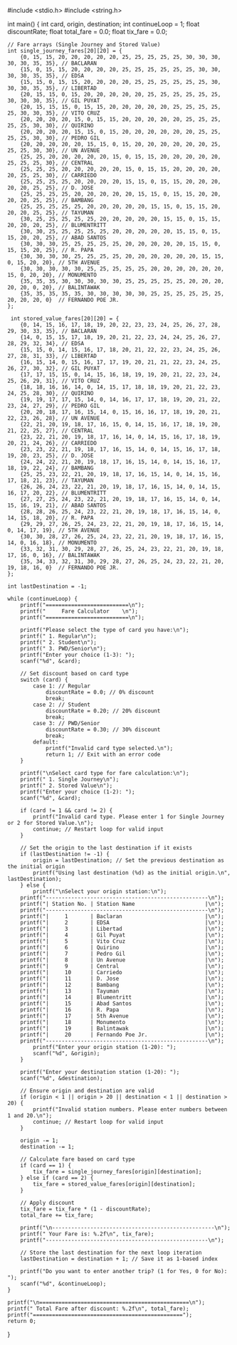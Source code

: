 #include <stdio.h>
#include <string.h>

int main() {
    int card, origin, destination;
    int continueLoop = 1;
    float discountRate;
    float total_fare = 0.0;
    float tix_fare = 0.0;

    // Fare arrays (Single Journey and Stored Value)
    int single_journey_fares[20][20] = {
        {0, 15, 15, 20, 20, 20, 20, 20, 25, 25, 25, 25, 25, 30, 30, 30, 30, 30, 35, 35}, // BACLARAN
        {15, 0, 15, 15, 20, 20, 20, 20, 25, 25, 25, 25, 25, 25, 30, 30, 30, 30, 35, 35}, // EDSA
        {15, 15, 0, 15, 15, 20, 20, 20, 20, 25, 25, 25, 25, 25, 25, 30, 30, 30, 35, 35}, // LIBERTAD
        {20, 15, 15, 0, 15, 20, 20, 20, 20, 20, 25, 25, 25, 25, 25, 25, 30, 30, 30, 35}, // GIL PUYAT
        {20, 15, 15, 15, 0, 15, 15, 20, 20, 20, 20, 20, 25, 25, 25, 25, 25, 30, 30, 35}, // VITO CRUZ
        {20, 20, 20, 20, 15, 0, 15, 15, 20, 20, 20, 20, 20, 25, 25, 25, 25, 25, 30, 30}, // QUIRINO
        {20, 20, 20, 20, 15, 15, 0, 15, 20, 20, 20, 20, 20, 20, 25, 25, 25, 25, 30, 30}, // PEDRO GIL
        {20, 20, 20, 20, 20, 15, 15, 0, 15, 20, 20, 20, 20, 20, 20, 25, 25, 25, 30, 30}, // UN AVENUE
        {25, 25, 20, 20, 20, 20, 20, 15, 0, 15, 15, 20, 20, 20, 20, 20, 25, 25, 25, 30}, // CENTRAL
        {25, 25, 25, 20, 20, 20, 20, 20, 15, 0, 15, 15, 20, 20, 20, 20, 20, 25, 25, 30}, // CARRIEDO
        {25, 25, 25, 25, 20, 20, 20, 20, 15, 15, 0, 15, 15, 20, 20, 20, 20, 20, 25, 25}, // D. JOSE
        {25, 25, 25, 25, 20, 20, 20, 20, 20, 15, 15, 0, 15, 15, 20, 20, 20, 20, 25, 25}, // BAMBANG
        {25, 25, 25, 25, 25, 20, 20, 20, 20, 20, 15, 15, 0, 15, 15, 20, 20, 20, 25, 25}, // TAYUMAN
        {30, 25, 25, 25, 25, 25, 20, 20, 20, 20, 20, 15, 15, 0, 15, 15, 20, 20, 20, 25}, // BLUMENTRITT
        {30, 30, 25, 25, 25, 25, 25, 20, 20, 20, 20, 20, 15, 15, 0, 15, 15, 20, 20, 25}, // ABAD SANTOS
        {30, 30, 30, 25, 25, 25, 25, 25, 20, 20, 20, 20, 20, 15, 15, 0, 15, 15, 20, 25}, // R. PAPA
        {30, 30, 30, 30, 25, 25, 25, 25, 20, 20, 20, 20, 20, 20, 15, 15, 0, 15, 20, 20}, // 5TH AVENUE
        {30, 30, 30, 30, 30, 25, 25, 25, 25, 25, 20, 20, 20, 20, 20, 20, 15, 0, 20, 20}, // MONUMENTO
        {35, 35, 35, 30, 30, 30, 30, 30, 25, 25, 25, 25, 25, 20, 20, 20, 20, 20, 0, 20}, // BALINTAWAK
        {35, 35, 35, 35, 35, 30, 30, 30, 30, 30, 25, 25, 25, 25, 25, 25, 20, 20, 20, 0}  // FERNANDO POE JR.
    };

     int stored_value_fares[20][20] = {
        {0, 14, 15, 16, 17, 18, 19, 20, 22, 23, 23, 24, 25, 26, 27, 28, 29, 30, 33, 35}, // BACLARAN
        {14, 0, 15, 15, 17, 18, 19, 20, 21, 22, 23, 24, 24, 25, 26, 27, 28, 29, 32, 34}, // EDSA
        {15, 15, 0, 14, 15, 16, 17, 18, 20, 21, 22, 22, 23, 24, 25, 26, 27, 28, 31, 33}, // LIBERTAD
        {16, 15, 14, 0, 15, 16, 17, 17, 19, 20, 21, 21, 22, 23, 24, 25, 26, 27, 30, 32}, // GIL PUYAT
        {17, 17, 15, 15, 0, 14, 15, 16, 18, 19, 19, 20, 21, 22, 23, 24, 25, 26, 29, 31}, // VITO CRUZ
        {18, 18, 16, 16, 14, 0, 14, 15, 17, 18, 18, 19, 20, 21, 22, 23, 24, 25, 28, 30}, // QUIRINO
        {19, 19, 17, 17, 15, 14, 0, 14, 16, 17, 17, 18, 19, 20, 21, 22, 23, 24, 27, 29}, // PEDRO GIL
        {20, 20, 18, 17, 16, 15, 14, 0, 15, 16, 16, 17, 18, 19, 20, 21, 22, 23, 26, 28}, // UN AVENUE
        {22, 21, 20, 19, 18, 17, 16, 15, 0, 14, 15, 16, 17, 18, 19, 20, 21, 22, 25, 27}, // CENTRAL
        {23, 22, 21, 20, 19, 18, 17, 16, 14, 0, 14, 15, 16, 17, 18, 19, 20, 21, 24, 26}, // CARRIEDO
        {23, 23, 22, 21, 19, 18, 17, 16, 15, 14, 0, 14, 15, 16, 17, 18, 19, 20, 23, 25}, // D. JOSE
        {24, 24, 22, 21, 20, 19, 18, 17, 16, 15, 14, 0, 14, 15, 16, 17, 18, 19, 22, 24}, // BAMBANG
        {25, 25, 23, 22, 21, 20, 19, 18, 17, 16, 15, 14, 0, 14, 15, 16, 17, 18, 21, 23}, // TAYUMAN
        {26, 26, 24, 23, 22, 21, 20, 19, 18, 17, 16, 15, 14, 0, 14, 15, 16, 17, 20, 22}, // BLUMENTRITT
        {27, 27, 25, 24, 23, 22, 21, 20, 19, 18, 17, 16, 15, 14, 0, 14, 15, 16, 19, 21}, // ABAD SANTOS
        {28, 28, 26, 25, 24, 23, 22, 21, 20, 19, 18, 17, 16, 15, 14, 0, 14, 15, 18, 20}, // R. PAPA
        {29, 29, 27, 26, 25, 24, 23, 22, 21, 20, 19, 18, 17, 16, 15, 14, 0, 14, 17, 19}, // 5TH AVENUE
        {30, 30, 28, 27, 26, 25, 24, 23, 22, 21, 20, 19, 18, 17, 16, 15, 14, 0, 16, 18}, // MONUMENTO
        {33, 32, 31, 30, 29, 28, 27, 26, 25, 24, 23, 22, 21, 20, 19, 18, 17, 16, 0, 16}, // BALINTAWAK
        {35, 34, 33, 32, 31, 30, 29, 28, 27, 26, 25, 24, 23, 22, 21, 20, 19, 18, 16, 0}  // FERNANDO POE JR.
    };

    int lastDestination = -1;

    while (continueLoop) {
        printf("==========================\n");
        printf("     Fare Calculator    \n");
        printf("==========================\n");

        printf("Please select the type of card you have:\n");
        printf(" 1. Regular\n");
        printf(" 2. Student\n");
        printf(" 3. PWD/Senior\n");
        printf("Enter your choice (1-3): ");
        scanf("%d", &card);
        
        // Set discount based on card type
        switch (card) {
            case 1: // Regular
                discountRate = 0.0; // 0% discount
                break;
            case 2: // Student
                discountRate = 0.20; // 20% discount
                break;
            case 3: // PWD/Senior
                discountRate = 0.30; // 30% discount
                break;
            default:
                printf("Invalid card type selected.\n");
                return 1; // Exit with an error code
        }

        printf("\nSelect card type for fare calculation:\n");
        printf(" 1. Single Journey\n");
        printf(" 2. Stored Value\n");
        printf("Enter your choice (1-2): ");
        scanf("%d", &card);
        
        if (card != 1 && card != 2) {
            printf("Invalid card type. Please enter 1 for Single Journey or 2 for Stored Value.\n");
            continue; // Restart loop for valid input
        }

        // Set the origin to the last destination if it exists
        if (lastDestination != -1) {
            origin = lastDestination; // Set the previous destination as the initial origin
            printf("Using last destination (%d) as the initial origin.\n", lastDestination);
        } else {
            printf("\nSelect your origin station:\n");
        printf("---------------------------------------------------\n");
        printf("| Station No. | Station Name                      |\n");
        printf("---------------------------------------------------\n");
        printf("|     1       | Baclaran                          |\n");
        printf("|     2       | EDSA                              |\n");
        printf("|     3       | Libertad                          |\n");
        printf("|     4       | Gil Puyat                         |\n");
        printf("|     5       | Vito Cruz                         |\n");
        printf("|     6       | Quirino                           |\n");
        printf("|     7       | Pedro Gil                         |\n");
        printf("|     8       | Un Avenue                         |\n");
        printf("|     9       | Central                           |\n");
        printf("|     10      | Carriedo                          |\n");
        printf("|     11      | D. Jose                           |\n");
        printf("|     12      | Bambang                           |\n");
        printf("|     13      | Tayuman                           |\n");
        printf("|     14      | Blumentritt                       |\n");
        printf("|     15      | Abad Santos                       |\n");
        printf("|     16      | R. Papa                           |\n");
        printf("|     17      | 5th Avenue                        |\n");
        printf("|     18      | Monumento                         |\n");
        printf("|     19      | Balintawak                        |\n");
        printf("|     20      | Fernando Poe Jr.                  |\n");
        printf("---------------------------------------------------\n");
            printf("Enter your origin station (1-20): ");
            scanf("%d", &origin);
        }
        
        printf("Enter your destination station (1-20): ");
        scanf("%d", &destination);

        // Ensure origin and destination are valid
        if (origin < 1 || origin > 20 || destination < 1 || destination > 20) {
            printf("Invalid station numbers. Please enter numbers between 1 and 20.\n");
            continue; // Restart loop for valid input
        }
        
        origin -= 1;
        destination -= 1; 
        
        // Calculate fare based on card type
        if (card == 1) {
            tix_fare = single_journey_fares[origin][destination];
        } else if (card == 2) {
            tix_fare = stored_value_fares[origin][destination];
        }

        // Apply discount
        tix_fare = tix_fare * (1 - discountRate);
        total_fare += tix_fare;

        printf("\n---------------------------------------------------\n");
        printf(" Your Fare is: %.2f\n", tix_fare);
        printf("---------------------------------------------------\n");

        // Store the last destination for the next loop iteration
        lastDestination = destination + 1; // Save it as 1-based index

        printf("Do you want to enter another trip? (1 for Yes, 0 for No): ");
        scanf("%d", &continueLoop);
    }

    printf("\n===============================================\n");
    printf(" Total Fare after discount: %.2f\n", total_fare);
    printf("===============================================");
    return 0;
}
